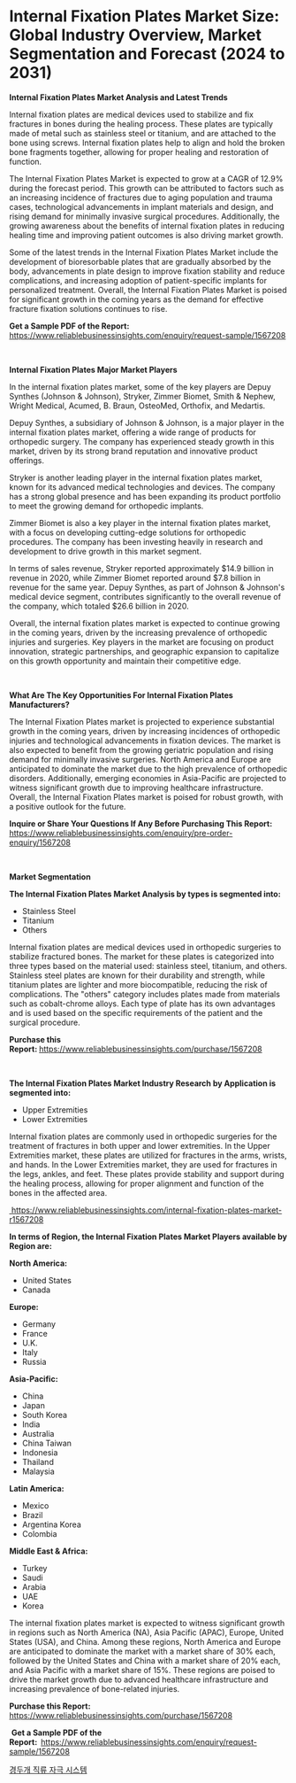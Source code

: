 <p><h1>Internal Fixation Plates Market Size: Global Industry Overview, Market Segmentation and Forecast (2024 to 2031)</h1></p><p><strong>Internal Fixation Plates Market Analysis and Latest Trends</strong></p>
<p><p>Internal fixation plates are medical devices used to stabilize and fix fractures in bones during the healing process. These plates are typically made of metal such as stainless steel or titanium, and are attached to the bone using screws. Internal fixation plates help to align and hold the broken bone fragments together, allowing for proper healing and restoration of function.</p><p>The Internal Fixation Plates Market is expected to grow at a CAGR of 12.9% during the forecast period. This growth can be attributed to factors such as an increasing incidence of fractures due to aging population and trauma cases, technological advancements in implant materials and design, and rising demand for minimally invasive surgical procedures. Additionally, the growing awareness about the benefits of internal fixation plates in reducing healing time and improving patient outcomes is also driving market growth.</p><p>Some of the latest trends in the Internal Fixation Plates Market include the development of bioresorbable plates that are gradually absorbed by the body, advancements in plate design to improve fixation stability and reduce complications, and increasing adoption of patient-specific implants for personalized treatment. Overall, the Internal Fixation Plates Market is poised for significant growth in the coming years as the demand for effective fracture fixation solutions continues to rise.</p></p>
<p><strong>Get a Sample PDF of the Report:&nbsp;</strong> <a href="https://www.reliablebusinessinsights.com/enquiry/request-sample/1567208">https://www.reliablebusinessinsights.com/enquiry/request-sample/1567208</a></p>
<p>&nbsp;</p>
<p><strong>Internal Fixation Plates Major Market Players</strong></p>
<p><p>In the internal fixation plates market, some of the key players are Depuy Synthes (Johnson & Johnson), Stryker, Zimmer Biomet, Smith & Nephew, Wright Medical, Acumed, B. Braun, OsteoMed, Orthofix, and Medartis.</p><p>Depuy Synthes, a subsidiary of Johnson & Johnson, is a major player in the internal fixation plates market, offering a wide range of products for orthopedic surgery. The company has experienced steady growth in this market, driven by its strong brand reputation and innovative product offerings.</p><p>Stryker is another leading player in the internal fixation plates market, known for its advanced medical technologies and devices. The company has a strong global presence and has been expanding its product portfolio to meet the growing demand for orthopedic implants.</p><p>Zimmer Biomet is also a key player in the internal fixation plates market, with a focus on developing cutting-edge solutions for orthopedic procedures. The company has been investing heavily in research and development to drive growth in this market segment.</p><p>In terms of sales revenue, Stryker reported approximately $14.9 billion in revenue in 2020, while Zimmer Biomet reported around $7.8 billion in revenue for the same year. Depuy Synthes, as part of Johnson & Johnson's medical device segment, contributes significantly to the overall revenue of the company, which totaled $26.6 billion in 2020.</p><p>Overall, the internal fixation plates market is expected to continue growing in the coming years, driven by the increasing prevalence of orthopedic injuries and surgeries. Key players in the market are focusing on product innovation, strategic partnerships, and geographic expansion to capitalize on this growth opportunity and maintain their competitive edge.</p></p>
<p>&nbsp;</p>
<p><strong>What Are The Key Opportunities For Internal Fixation Plates Manufacturers?</strong></p>
<p><p>The Internal Fixation Plates market is projected to experience substantial growth in the coming years, driven by increasing incidences of orthopedic injuries and technological advancements in fixation devices. The market is also expected to benefit from the growing geriatric population and rising demand for minimally invasive surgeries. North America and Europe are anticipated to dominate the market due to the high prevalence of orthopedic disorders. Additionally, emerging economies in Asia-Pacific are projected to witness significant growth due to improving healthcare infrastructure. Overall, the Internal Fixation Plates market is poised for robust growth, with a positive outlook for the future.</p></p>
<p><strong>Inquire or Share Your Questions If Any Before Purchasing This Report:</strong> <a href="https://www.reliablebusinessinsights.com/enquiry/pre-order-enquiry/1567208">https://www.reliablebusinessinsights.com/enquiry/pre-order-enquiry/1567208</a></p>
<p>&nbsp;</p>
<p><strong>Market Segmentation</strong></p>
<p><strong>The Internal Fixation Plates Market Analysis by types is segmented into:</strong></p>
<p><ul><li>Stainless Steel</li><li>Titanium</li><li>Others</li></ul></p>
<p><p>Internal fixation plates are medical devices used in orthopedic surgeries to stabilize fractured bones. The market for these plates is categorized into three types based on the material used: stainless steel, titanium, and others. Stainless steel plates are known for their durability and strength, while titanium plates are lighter and more biocompatible, reducing the risk of complications. The "others" category includes plates made from materials such as cobalt-chrome alloys. Each type of plate has its own advantages and is used based on the specific requirements of the patient and the surgical procedure.</p></p>
<p><strong>Purchase this Report:&nbsp;</strong><a href="https://www.reliablebusinessinsights.com/purchase/1567208">https://www.reliablebusinessinsights.com/purchase/1567208</a></p>
<p>&nbsp;</p>
<p><strong>The Internal Fixation Plates Market Industry Research by Application is segmented into:</strong></p>
<p><ul><li>Upper Extremities</li><li>Lower Extremities</li></ul></p>
<p><p>Internal fixation plates are commonly used in orthopedic surgeries for the treatment of fractures in both upper and lower extremities. In the Upper Extremities market, these plates are utilized for fractures in the arms, wrists, and hands. In the Lower Extremities market, they are used for fractures in the legs, ankles, and feet. These plates provide stability and support during the healing process, allowing for proper alignment and function of the bones in the affected area.</p></p>
<p><a href="https://www.reliablebusinessinsights.com/internal-fixation-plates-market-r1567208">&nbsp;https://www.reliablebusinessinsights.com/internal-fixation-plates-market-r1567208</a></p>
<p><strong>In terms of Region, the Internal Fixation Plates Market Players available by Region are:</strong></p>
<p>
    <p> <strong> North America: </strong>
        <ul>
            <li>United States</li>
            <li>Canada</li>
        </ul>
        </p> 
    <p> <strong> Europe: </strong>
        <ul>
            <li>Germany</li>
            <li>France</li>
            <li>U.K.</li>
            <li>Italy</li>
            <li>Russia</li>
        </ul>
        </p> 
    <p> <strong> Asia-Pacific: </strong>
        <ul>
            <li>China</li>
            <li>Japan</li>
            <li>South Korea</li>
            <li>India</li>
            <li>Australia</li>
            <li>China Taiwan</li>
            <li>Indonesia</li>
            <li>Thailand</li>
            <li>Malaysia</li>
        </ul>
        </p> 
    <p> <strong> Latin America: </strong>
        <ul>
            <li>Mexico</li>
            <li>Brazil</li>
            <li>Argentina Korea</li>
            <li>Colombia</li>
        </ul>
        </p> 
    <p> <strong> Middle East & Africa: </strong>
        <ul>
            <li>Turkey</li>
            <li>Saudi</li>
            <li>Arabia</li>
            <li>UAE</li>
            <li>Korea</li>
        </ul>
    </p>
    </p>
<p><p>The internal fixation plates market is expected to witness significant growth in regions such as North America (NA), Asia Pacific (APAC), Europe, United States (USA), and China. Among these regions, North America and Europe are anticipated to dominate the market with a market share of 30% each, followed by the United States and China with a market share of 20% each, and Asia Pacific with a market share of 15%. These regions are poised to drive the market growth due to advanced healthcare infrastructure and increasing prevalence of bone-related injuries.</p></p>
<p><strong>Purchase this Report: </strong><a href="https://www.reliablebusinessinsights.com/purchase/1567208">https://www.reliablebusinessinsights.com/purchase/1567208</a></p>
<p>&nbsp;<strong>Get a Sample PDF of the Report:&nbsp;&nbsp;</strong><a href="https://www.reliablebusinessinsights.com/enquiry/request-sample/1567208">https://www.reliablebusinessinsights.com/enquiry/request-sample/1567208</a></p>
<p><strong></strong></p>
<p><p><a href="https://github.com/nigaleamar09/Market-Research-Report-List-1/blob/main/8253470126376.md">경두개 직류 자극 시스템</a></p></p>